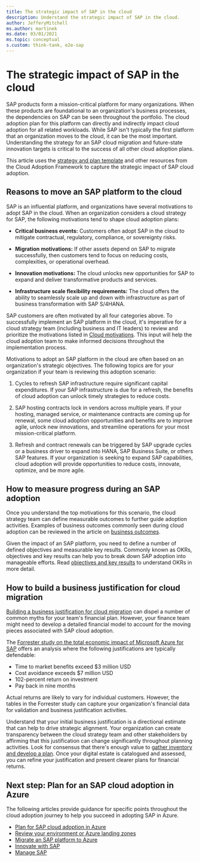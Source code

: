 ```yaml
---
title: The strategic impact of SAP in the cloud
description: Understand the strategic impact of SAP in the cloud.
author: JefferyMitchell
ms.author: martinek
ms.date: 03/01/2021
ms.topic: conceptual
s.custom: think-tank, e2e-sap
---
```


# The strategic impact of SAP in the cloud

SAP products form a mission-critical platform for many organizations. When these products are foundational to an organization's business processes, the dependencies on SAP can be seen throughout the portfolio. The cloud adoption plan for this platform can directly and indirectly impact cloud adoption for all related workloads. While SAP isn't typically the first platform that an organization moves to the cloud, it can be the most important. Understanding the strategy for an SAP cloud migration and future-state innovation targets is critical to the success of all other cloud adoption plans.

This article uses the [strategy and plan template](https://raw.githubusercontent.com/microsoft/CloudAdoptionFramework/master/plan/cloud-adoption-framework-strategy-and-plan-template.docx) and other resources from the Cloud Adoption Framework to capture the strategic impact of SAP cloud adoption.

## Reasons to move an SAP platform to the cloud

SAP is an influential platform, and organizations have several motivations to adopt SAP in the cloud. When an organization considers a cloud strategy for SAP, the following motivations tend to shape cloud adoption plans:

- **Critical business events:** Customers often adopt SAP in the cloud to mitigate contractual, regulatory, compliance, or sovereignty risks.

- **Migration motivations:** If other assets depend on SAP to migrate successfully, then customers tend to focus on reducing costs, complexities, or operational overhead.

- **Innovation motivations:** The cloud unlocks new opportunities for SAP to expand and deliver transformative products and services.

- **Infrastructure scale flexibility requirements:** The cloud offers the ability to seamlessly scale up and down with infrastructure as part of business transformation with SAP S/4HANA.

SAP customers are often motivated by all four categories above. To successfully implement an SAP platform in the cloud, it's imperative for a cloud strategy team (including business and IT leaders) to review and prioritize the motivations listed in [Cloud motivations](../../strategy/motivations.md). This input will help the cloud adoption team to make informed decisions throughout the implementation process.

Motivations to adopt an SAP platform in the cloud are often based on an organization's strategic objectives. The following topics are for your organization if your team is reviewing this adoption scenario:

1. Cycles to refresh SAP infrastructure require significant capital expenditures. If your SAP infrastructure is due for a refresh, the benefits of cloud adoption can unlock timely strategies to reduce costs.

1. SAP hosting contracts lock in vendors across multiple years. If your hosting, managed service, or maintenance contracts are coming up for renewal, some cloud adoption opportunities and benefits are to improve agile, unlock new innovations, and streamline operations for your most mission-critical platform.

1. Refresh and contract renewals can be triggered by SAP upgrade cycles or a business driver to expand into HANA, SAP Business Suite, or others SAP features. If your organization is seeking to expand SAP capabilities, cloud adoption will provide opportunities to reduce costs, innovate, optimize, and be more agile.

## How to measure progress during an SAP adoption

Once you understand the top motivations for this scenario, the cloud strategy team can define measurable outcomes to further guide adoption activities. Examples of business outcomes commonly seen during cloud adoption can be reviewed in the article on [business outcomes](../../strategy/business-outcomes/index.md).

Given the impact of an SAP platform, you need to define a number of defined objectives and measurable key results. Commonly known as OKRs, objectives and key results can help you to break down SAP adoption into manageable efforts. Read [objectives and key results](../../strategy/business-outcomes/okr.md) to understand OKRs in more detail.

## How to build a business justification for cloud migration

[Building a business justification for cloud migration](../../strategy/cloud-migration-business-case.md) can dispel a number of common myths for your team's financial plan. However, your finance team might need to develop a detailed financial model to account for the moving pieces associated with SAP cloud adoption.

The [Forrester study on the total economic impact of Microsoft Azure for SAP](https://azure.microsoft.com/resources/sap-on-azure-forrester-tei/) offers an analysis where the following justifications are typically defendable:

- Time to market benefits exceed $3 million USD
- Cost avoidance exceeds $7 million USD
- 102-percent return on investment
- Pay back in nine months

Actual returns are likely to vary for individual customers. However, the tables in the Forrester study can capture your organization's financial data for validation and business justification activities.

Understand that your initial business justification is a directional estimate that can help to drive strategic alignment. Your organization can create transparency between the cloud strategy team and other stakeholders by affirming that this justification can change significantly throughout planning activities. Look for consensus that there's enough value to [gather inventory and develop a plan](./plan.md). Once your digital estate is catalogued and assessed, you can refine your justification and present clearer plans for financial returns.

## Next step: Plan for an SAP cloud adoption in Azure

The following articles provide guidance for specific points throughout the cloud adoption journey to help you succeed in adopting SAP in Azure.

- [Plan for SAP cloud adoption in Azure](./plan.md)
- [Review your environment or Azure landing zones](./ready.md)
- [Migrate an SAP platform to Azure](./migrate.md)
- [Innovate with SAP](./innovate.md)
- [Manage SAP](./manage.md)
